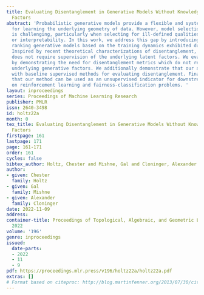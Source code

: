 ```yaml
---
title: Evaluating Disentanglement in Generative Models Without Knowledge of Latent
  Factors
abstract: 'Probabilistic generative models provide a flexible and systematic framework
  for learning the underlying geometry of data. However, model selection in this setting
  is challenging, particularly when selecting for ill-defined qualities such as disentanglement
  or interpretability. In this work, we address this gap by introducing a method for
  ranking generative models based on the training dynamics exhibited during learning.
  Inspired by recent theoretical characterizations of disentanglement, our method
  does not require supervision of the underlying latent factors. We evaluate our approach
  by demonstrating the need for disentanglement metrics which do not require labels—the
  underlying generative factors. We additionally demonstrate that our approach correlates
  with baseline supervised methods for evaluating disentanglement. Finally, we show
  that our method can be used as an unsupervised indicator for downstream performance
  on reinforcement learning and fairness-classification problems. '
layout: inproceedings
series: Proceedings of Machine Learning Research
publisher: PMLR
issn: 2640-3498
id: holtz22a
month: 0
tex_title: Evaluating Disentanglement in Generative Models Without Knowledge of Latent
  Factors
firstpage: 161
lastpage: 171
page: 161-171
order: 161
cycles: false
bibtex_author: Holtz, Chester and Mishne, Gal and Cloninger, Alexander
author:
- given: Chester
  family: Holtz
- given: Gal
  family: Mishne
- given: Alexander
  family: Cloninger
date: 2022-11-09
address:
container-title: Proceedings of Topological, Algebraic, and Geometric Learning Workshops
  2022
volume: '196'
genre: inproceedings
issued:
  date-parts:
  - 2022
  - 11
  - 9
pdf: https://proceedings.mlr.press/v196/holtz22a/holtz22a.pdf
extras: []
# Format based on citeproc: http://blog.martinfenner.org/2013/07/30/citeproc-yaml-for-bibliographies/
---
```

